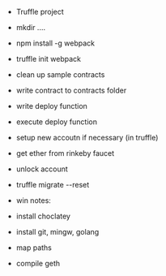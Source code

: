 

- Truffle project 

- mkdir ....
- npm install -g webpack
- truffle init webpack
- clean up sample contracts
- write contract to contracts folder
- write deploy function
- execute deploy function
- setup new accoutn if necessary (in truffle)
- get ether from rinkeby faucet
- unlock account
- truffle migrate --reset


- win notes:

- install choclatey
- install git, mingw, golang
- map paths
- compile geth




